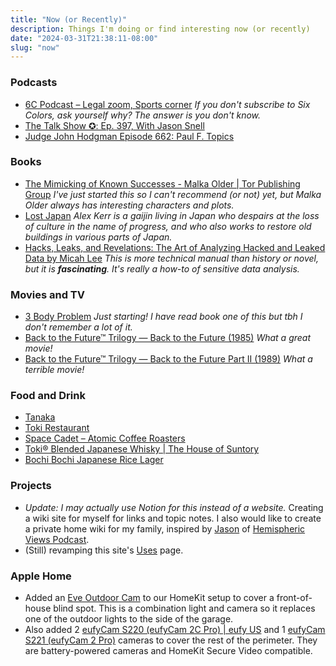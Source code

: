 ```yaml
---
title: "Now (or Recently)"
description: Things I'm doing or find interesting now (or recently)
date: "2024-03-31T21:38:11-08:00"
slug: "now"
---
```


### Podcasts

- [6C Podcast – Legal zoom, Sports corner](https://sixcolors.com/subscribe/) *If you don't subscribe to Six Colors, ask yourself why? The answer is you don't know.*
- [The Talk Show ✪: Ep. 397, With Jason Snell](https://daringfireball.net/thetalkshow/2024/03/26/ep-397)
- [Judge John Hodgman Episode 662: Paul F. Topics](https://maximumfun.org/episodes/judge-john-hodgman/episode-662-paul-f-topics/)

### Books

- [The Mimicking of Known Successes - Malka Older | Tor Publishing Group](https://torpublishinggroup.com/the-mimicking-of-known-successes/) *I've just started this so I can't recommend (or not) yet, but Malka Older always has interesting characters and plots.*
- [Lost Japan](https://www.penguin.co.uk/books/273227/lost-japan-by-kerr-alex/9780141979755) *Alex Kerr is a gaijin living in Japan who despairs at the loss of culture in the name of progress, and who also works to restore old buildings in various parts of Japan.*
- [Hacks, Leaks, and Revelations: The Art of Analyzing Hacked and Leaked Data by Micah Lee](https://hacksandleaks.com/) *This is more technical manual than history or novel, but it is **fascinating**. It's really a how-to of sensitive data analysis.*

### Movies and TV

- [3 Body Problem](https://www.netflix.com/title/81024821) *Just starting! I have read book one of this but tbh I don't remember a lot of it.*
- [Back to the Future™ Trilogy — Back to the Future (1985)](https://www.backtothefuture.com/movies/backtothefuture1) *What a great movie!*
- [Back to the Future™ Trilogy — Back to the Future Part II (1989)](https://www.backtothefuture.com/movies/backtothefuture2) *What a terrible movie!*

### Food and Drink

- [Tanaka](https://tanakakatsusando.com/)
- [Toki Restaurant](https://www.tokipdx.com/)
- [Space Cadet – Atomic Coffee Roasters](https://atomicroastery.com/products/space-cadet)
- [Toki® Blended Japanese Whisky | The House of Suntory](https://house.suntory.com/toki-whisky)
- [Bochi Bochi Japanese Rice Lager](https://www.cruxfermentation.com/beer/)

### Projects

- *Update: I may actually use Notion for this instead of a website.* Creating a wiki site for myself for links and topic notes. I also would like to create a private home wiki for my family, inspired by [Jason](https://grepjason.sh) of [Hemispheric Views Podcast](https://hemisphericviews.com/).
- (Still) revamping this site's [Uses](https://scottwillsey.com/uses/) page.

### Apple Home

- Added an [Eve Outdoor Cam](https://www.evehome.com/en-us/eve-outdoor-cam) to our HomeKit setup to cover a front-of-house blind spot. This is a combination light and camera so it replaces one of the outdoor lights to the side of the garage.
- Also added 2 [eufyCam S220 (eufyCam 2C Pro) | eufy US](https://us.eufy.com/products/t88611d1) and 1 [eufyCam S221 (eufyCam 2 Pro)](https://us.eufy.com/products/t88511d1) cameras to cover the rest of the perimeter. They are battery-powered cameras and HomeKit Secure Video compatible.
